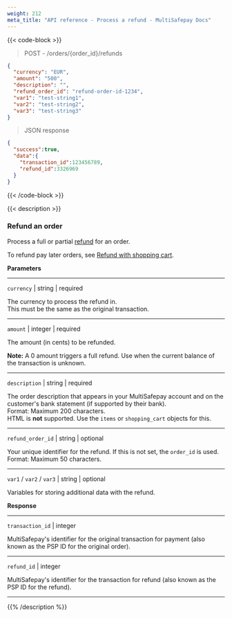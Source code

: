 ```yaml
---
weight: 212
meta_title: "API reference - Process a refund - MultiSafepay Docs"
---
```

{{< code-block >}}
> POST - /orders/{order_id}/refunds 

```json
{
  "currency": "EUR",
  "amount": "500",
  "description": "",
  "refund_order_id": "refund-order-id-1234",
  "var1": "test-string1",
  "var2": "test-string2",
  "var3": "test-string3"
}
```

> JSON response

```json
{
  "success":true,
  "data":{
    "transaction_id":123456789,
    "refund_id":3326969
  }
}
```
{{< /code-block >}}

{{< description >}}
### Refund an order
Process a full or partial [refund](/payments/refunds/) for an order.

To refund pay later orders, see [Refund with shopping cart](/api/#refund-with-shopping-cart).

**Parameters**

----------------
`currency` | string | required

The currency to process the refund in.  
This must be the same as the original transaction.  

----------------
`amount` | integer | required

The amount (in cents) to be refunded.  

**Note:** A 0 amount triggers a full refund. Use when the current balance of the transaction is unknown.

----------------
`description` | string | required

The order description that appears in your MultiSafepay account and on the customer's bank statement (if supported by their bank).  
Format: Maximum 200 characters.  
HTML is **not** supported. Use the `items` or `shopping_cart` objects for this.

----------------
`refund_order_id` | string | optional

Your unique identifier for the refund.  If this is not set, the `order_id` is used.  
Format: Maximum 50 characters.

----------------
`var1` / `var2` / `var3` | string | optional

Variables for storing additional data with the refund.

**Response** 

----------------
`transaction_id` | integer

MultiSafepay's identifier for the original transaction for payment (also known as the PSP ID for the original order).

----------------
`refund_id` | integer

MultiSafepay's identifier for the transaction for refund (also known as the PSP ID for the refund).

----------------
{{% /description %}}
